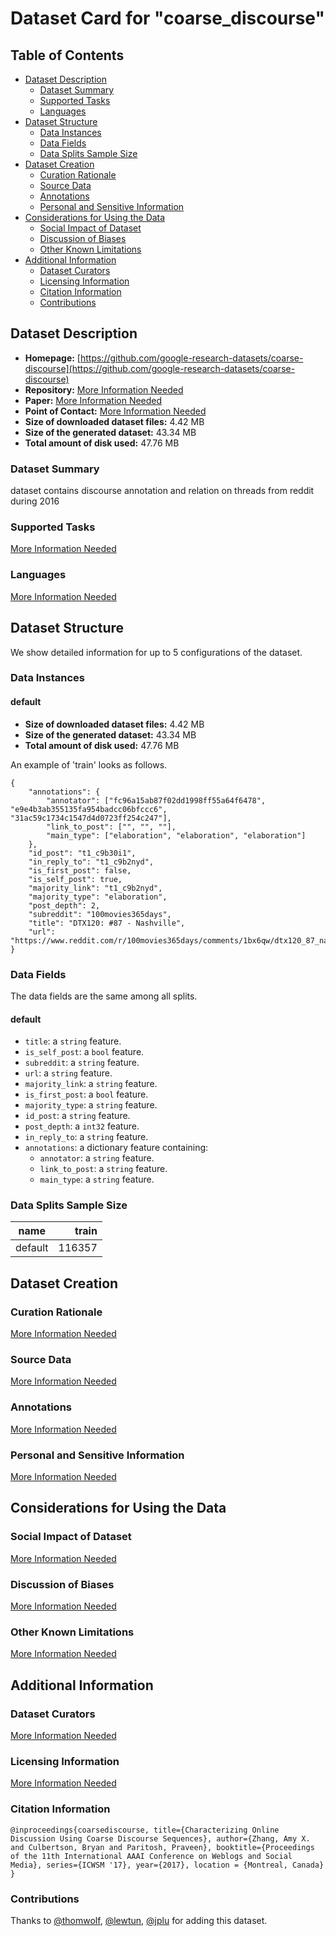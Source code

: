 ---
---

# Dataset Card for "coarse_discourse"

## Table of Contents
- [Dataset Description](#dataset-description)
  - [Dataset Summary](#dataset-summary)
  - [Supported Tasks](#supported-tasks)
  - [Languages](#languages)
- [Dataset Structure](#dataset-structure)
  - [Data Instances](#data-instances)
  - [Data Fields](#data-fields)
  - [Data Splits Sample Size](#data-splits-sample-size)
- [Dataset Creation](#dataset-creation)
  - [Curation Rationale](#curation-rationale)
  - [Source Data](#source-data)
  - [Annotations](#annotations)
  - [Personal and Sensitive Information](#personal-and-sensitive-information)
- [Considerations for Using the Data](#considerations-for-using-the-data)
  - [Social Impact of Dataset](#social-impact-of-dataset)
  - [Discussion of Biases](#discussion-of-biases)
  - [Other Known Limitations](#other-known-limitations)
- [Additional Information](#additional-information)
  - [Dataset Curators](#dataset-curators)
  - [Licensing Information](#licensing-information)
  - [Citation Information](#citation-information)
  - [Contributions](#contributions)

## Dataset Description

- **Homepage:** [https://github.com/google-research-datasets/coarse-discourse](https://github.com/google-research-datasets/coarse-discourse)
- **Repository:** [More Information Needed](https://github.com/huggingface/datasets/blob/master/CONTRIBUTING.md#how-to-contribute-to-the-dataset-cards)
- **Paper:** [More Information Needed](https://github.com/huggingface/datasets/blob/master/CONTRIBUTING.md#how-to-contribute-to-the-dataset-cards)
- **Point of Contact:** [More Information Needed](https://github.com/huggingface/datasets/blob/master/CONTRIBUTING.md#how-to-contribute-to-the-dataset-cards)
- **Size of downloaded dataset files:** 4.42 MB
- **Size of the generated dataset:** 43.34 MB
- **Total amount of disk used:** 47.76 MB

### Dataset Summary

dataset contains discourse annotation and relation on threads from reddit during 2016

### Supported Tasks

[More Information Needed](https://github.com/huggingface/datasets/blob/master/CONTRIBUTING.md#how-to-contribute-to-the-dataset-cards)

### Languages

[More Information Needed](https://github.com/huggingface/datasets/blob/master/CONTRIBUTING.md#how-to-contribute-to-the-dataset-cards)

## Dataset Structure

We show detailed information for up to 5 configurations of the dataset.

### Data Instances

#### default

- **Size of downloaded dataset files:** 4.42 MB
- **Size of the generated dataset:** 43.34 MB
- **Total amount of disk used:** 47.76 MB

An example of 'train' looks as follows.
```
{
    "annotations": {
        "annotator": ["fc96a15ab87f02dd1998ff55a64f6478", "e9e4b3ab355135fa954badcc06bfccc6", "31ac59c1734c1547d4d0723ff254c247"],
        "link_to_post": ["", "", ""],
        "main_type": ["elaboration", "elaboration", "elaboration"]
    },
    "id_post": "t1_c9b30i1",
    "in_reply_to": "t1_c9b2nyd",
    "is_first_post": false,
    "is_self_post": true,
    "majority_link": "t1_c9b2nyd",
    "majority_type": "elaboration",
    "post_depth": 2,
    "subreddit": "100movies365days",
    "title": "DTX120: #87 - Nashville",
    "url": "https://www.reddit.com/r/100movies365days/comments/1bx6qw/dtx120_87_nashville/"
}
```

### Data Fields

The data fields are the same among all splits.

#### default
- `title`: a `string` feature.
- `is_self_post`: a `bool` feature.
- `subreddit`: a `string` feature.
- `url`: a `string` feature.
- `majority_link`: a `string` feature.
- `is_first_post`: a `bool` feature.
- `majority_type`: a `string` feature.
- `id_post`: a `string` feature.
- `post_depth`: a `int32` feature.
- `in_reply_to`: a `string` feature.
- `annotations`: a dictionary feature containing:
  - `annotator`: a `string` feature.
  - `link_to_post`: a `string` feature.
  - `main_type`: a `string` feature.

### Data Splits Sample Size

| name  |train |
|-------|-----:|
|default|116357|

## Dataset Creation

### Curation Rationale

[More Information Needed](https://github.com/huggingface/datasets/blob/master/CONTRIBUTING.md#how-to-contribute-to-the-dataset-cards)

### Source Data

[More Information Needed](https://github.com/huggingface/datasets/blob/master/CONTRIBUTING.md#how-to-contribute-to-the-dataset-cards)

### Annotations

[More Information Needed](https://github.com/huggingface/datasets/blob/master/CONTRIBUTING.md#how-to-contribute-to-the-dataset-cards)

### Personal and Sensitive Information

[More Information Needed](https://github.com/huggingface/datasets/blob/master/CONTRIBUTING.md#how-to-contribute-to-the-dataset-cards)

## Considerations for Using the Data

### Social Impact of Dataset

[More Information Needed](https://github.com/huggingface/datasets/blob/master/CONTRIBUTING.md#how-to-contribute-to-the-dataset-cards)

### Discussion of Biases

[More Information Needed](https://github.com/huggingface/datasets/blob/master/CONTRIBUTING.md#how-to-contribute-to-the-dataset-cards)

### Other Known Limitations

[More Information Needed](https://github.com/huggingface/datasets/blob/master/CONTRIBUTING.md#how-to-contribute-to-the-dataset-cards)

## Additional Information

### Dataset Curators

[More Information Needed](https://github.com/huggingface/datasets/blob/master/CONTRIBUTING.md#how-to-contribute-to-the-dataset-cards)

### Licensing Information

[More Information Needed](https://github.com/huggingface/datasets/blob/master/CONTRIBUTING.md#how-to-contribute-to-the-dataset-cards)

### Citation Information

```
@inproceedings{coarsediscourse, title={Characterizing Online Discussion Using Coarse Discourse Sequences}, author={Zhang, Amy X. and Culbertson, Bryan and Paritosh, Praveen}, booktitle={Proceedings of the 11th International AAAI Conference on Weblogs and Social Media}, series={ICWSM '17}, year={2017}, location = {Montreal, Canada} }

```


### Contributions

Thanks to [@thomwolf](https://github.com/thomwolf), [@lewtun](https://github.com/lewtun), [@jplu](https://github.com/jplu) for adding this dataset.